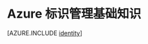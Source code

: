 <properties
	pageTitle="Azure Identity | Azure"
	description="了解如何使用 Azure Active Directory。"
	services="active-directory"
	documentationCenter=".net"
	authors="curtand"
	manager="femila"
	editor=""/>  


<tags
	ms.service="active-directory"
	ms.workload="identity"
	ms.tgt_pltfrm="na"
	ms.devlang="na"
	ms.topic="article"
	ms.date="10/04/2016"
	ms.author="curtand"
	wacn.date="11/08/2016"/>  



# Azure 标识管理基础知识





[AZURE.INCLUDE [identity](../../includes/identity.md)]

<!---HONumber=Mooncake_1031_2016-->
